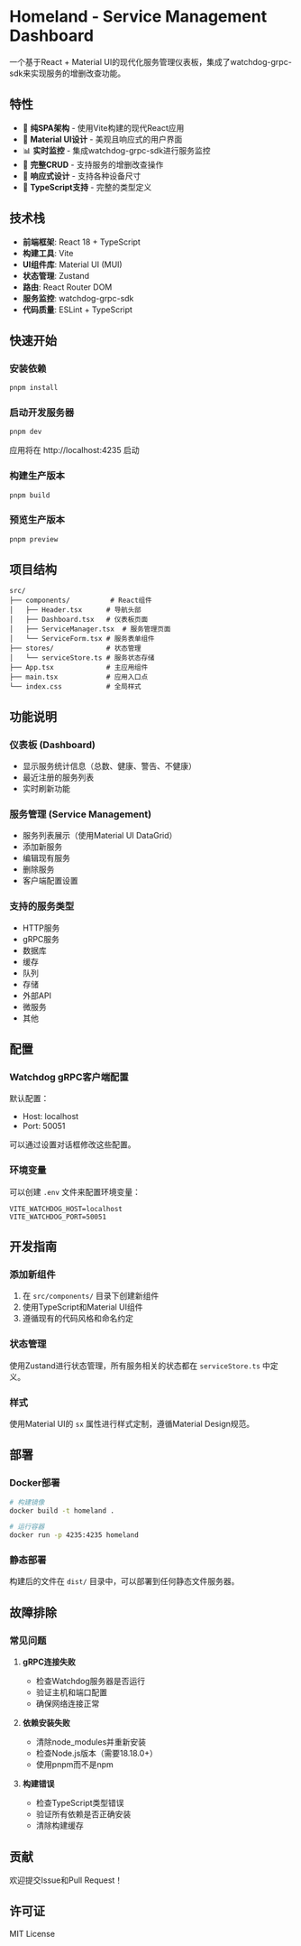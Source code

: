 # Homeland - Service Management Dashboard

一个基于React + Material UI的现代化服务管理仪表板，集成了watchdog-grpc-sdk来实现服务的增删改查功能。

## 特性

- 🚀 **纯SPA架构** - 使用Vite构建的现代React应用
- 🎨 **Material UI设计** - 美观且响应式的用户界面
- 📊 **实时监控** - 集成watchdog-grpc-sdk进行服务监控
- 🔧 **完整CRUD** - 支持服务的增删改查操作
- 📱 **响应式设计** - 支持各种设备尺寸
- 🎯 **TypeScript支持** - 完整的类型定义

## 技术栈

- **前端框架**: React 18 + TypeScript
- **构建工具**: Vite
- **UI组件库**: Material UI (MUI)
- **状态管理**: Zustand
- **路由**: React Router DOM
- **服务监控**: watchdog-grpc-sdk
- **代码质量**: ESLint + TypeScript

## 快速开始

### 安装依赖

```bash
pnpm install
```

### 启动开发服务器

```bash
pnpm dev
```

应用将在 http://localhost:4235 启动

### 构建生产版本

```bash
pnpm build
```

### 预览生产版本

```bash
pnpm preview
```

## 项目结构

```
src/
├── components/          # React组件
│   ├── Header.tsx      # 导航头部
│   ├── Dashboard.tsx   # 仪表板页面
│   ├── ServiceManager.tsx  # 服务管理页面
│   └── ServiceForm.tsx # 服务表单组件
├── stores/             # 状态管理
│   └── serviceStore.ts # 服务状态存储
├── App.tsx             # 主应用组件
├── main.tsx            # 应用入口点
└── index.css           # 全局样式
```

## 功能说明

### 仪表板 (Dashboard)
- 显示服务统计信息（总数、健康、警告、不健康）
- 最近注册的服务列表
- 实时刷新功能

### 服务管理 (Service Management)
- 服务列表展示（使用Material UI DataGrid）
- 添加新服务
- 编辑现有服务
- 删除服务
- 客户端配置设置

### 支持的服务类型
- HTTP服务
- gRPC服务
- 数据库
- 缓存
- 队列
- 存储
- 外部API
- 微服务
- 其他

## 配置

### Watchdog gRPC客户端配置

默认配置：
- Host: localhost
- Port: 50051

可以通过设置对话框修改这些配置。

### 环境变量

可以创建 `.env` 文件来配置环境变量：

```env
VITE_WATCHDOG_HOST=localhost
VITE_WATCHDOG_PORT=50051
```

## 开发指南

### 添加新组件

1. 在 `src/components/` 目录下创建新组件
2. 使用TypeScript和Material UI组件
3. 遵循现有的代码风格和命名约定

### 状态管理

使用Zustand进行状态管理，所有服务相关的状态都在 `serviceStore.ts` 中定义。

### 样式

使用Material UI的 `sx` 属性进行样式定制，遵循Material Design规范。

## 部署

### Docker部署

```bash
# 构建镜像
docker build -t homeland .

# 运行容器
docker run -p 4235:4235 homeland
```

### 静态部署

构建后的文件在 `dist/` 目录中，可以部署到任何静态文件服务器。

## 故障排除

### 常见问题

1. **gRPC连接失败**
   - 检查Watchdog服务器是否运行
   - 验证主机和端口配置
   - 确保网络连接正常

2. **依赖安装失败**
   - 清除node_modules并重新安装
   - 检查Node.js版本（需要18.18.0+）
   - 使用pnpm而不是npm

3. **构建错误**
   - 检查TypeScript类型错误
   - 验证所有依赖是否正确安装
   - 清除构建缓存

## 贡献

欢迎提交Issue和Pull Request！

## 许可证

MIT License
